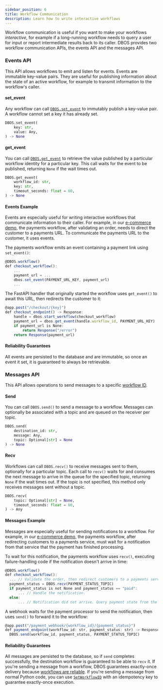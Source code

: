 ```yaml
---
sidebar_position: 6
title: Workflow Communication
description: Learn how to write interactive workflows
---
```


Workflow communication is useful if you want to make your workflows _interactive_, for example if a long-running workflow needs to query a user for input or report intermediate results back to its caller.
DBOS provides two workflow communication APIs, the events API and the messages API.

### Events API

This API allows workflows to emit and listen for events.
Events are immutable key-value pairs.
They are useful for publishing information about the state of an active workflow, for example to transmit information to the workflow's caller.

#### set_event

Any workflow can call [`DBOS.set_event`](../reference-python/contexts.md#set_event) to immutably publish a key-value pair.
A workflow cannot set a key it has already set.

```python
DBOS.set_event(
    key: str,
    value: Any,
) -> None
```
#### get_event

You can call [`DBOS.get_event`](../reference-python/contexts.md#get_event) to retrieve the value published by a particular workflow identity for a particular key.
This call waits for the event to be published, returning `None` if the wait times out.

```python
DBOS.get_event(
    workflow_id: str,
    key: str,
    timeout_seconds: float = 60,
) -> None
```

#### Events Example

Events are especially useful for writing interactive workflows that communicate information to their caller.
For example, in our [e-commerce demo](https://github.com/dbos-inc/dbos-demo-apps/tree/main/python/widget-store), the payments workflow, after validating an order, needs to direct the customer to a payments URL.
To communicate the payments URL to the customer, it uses events.

The payments workflow emits an event containing a payment link using `set_event()`:

```javascript
@DBOS.workflow()
def checkout_workflow():
    ...
    payment_url = ...
    dbos.set_event(PAYMENT_URL_KEY, payment_url)
    ...
```

The FastAPI handler that originally started the workflow uses `get_event()` to await this URL, then redirects the customer to it:

```javascript
@app.post("/checkout/{key}")
def checkout_endpoint() -> Response:
    handle = dbos.start_workflow(checkout_workflow)
    payment_url = dbos.get_event(handle.workflow_id, PAYMENT_URL_KEY)
    if payment_url is None:
        return Response("/error")
    return Response(payment_url)
```

#### Reliability Guarantees

All events are persisted to the database and are immutable, so once an event it set, it is guaranteed to always be retrievable.

### Messages API
This API allows operations to send messages to a specific [workflow ID](./workflow-tutorial#workflow-ids).

#### Send

You can call `DBOS.send()` to send a message to a workflow.
Messages can optionally be associated with a topic and are queued on the receiver per topic.

```python
DBOS.send(
    destination_id: str,
    message: Any,
    topic: Optional[str] = None
) -> None
```

#### Recv

Workflows can call `DBOS.recv()` to receive messages sent to them, optionally for a particular topic.
Each call to `recv()` waits for and consumes the next message to arrive in the queue for the specified topic, returning `None` if the wait times out.
If the topic is not specified, this method only receives messages sent without a topic.

```python
DBOS.recv(
    topic: Optional[str] = None,
    timeout_seconds: float = 60,
) -> Any
```

#### Messages Example

Messages are especially useful for sending notifications to a workflow.
For example, in our [e-commerce demo](https://github.com/dbos-inc/dbos-demo-apps/tree/main/python/widget-store), the payments workflow, after redirecting customers to a payments service, must wait for a notification from that service that the payment has finished processing.

To wait for this notification, the payments workflow uses `recv()`, executing failure-handling code if the notification doesn't arrive in time:

```javascript
@DBOS.workflow()
def checkout_workflow():
  ... // Validate the order, then redirect customers to a payments service.
  payment_status = DBOS.recv(PAYMENT_STATUS_TOPIC)
  if payment_status is not None and payment_status == "paid":
      ... // Handle the notification.
  else:
      ... // Notification did not arrive. Query payment state from the payment provider.
```

A webhook waits for the payment processor to send the notification, then uses `send()` to forward it to the workflow:

```javascript
@app.post("/payment_webhook/{workflow_id}/{payment_status}")
def payment_endpoint(workflow_id: str, payment_status: str) -> Response:
  DBOS.send(workflow_id, payment_status, PAYMENT_STATUS_TOPIC)
```

#### Reliability Guarantees

All messages are persisted to the database, so if `send` completes successfully, the destination workflow is guaranteed to be able to `recv` it.
If you're sending a message from a workflow, DBOS guarantees exactly-once delivery because [workflows are reliable](./workflow-tutorial#reliability-guarantees).
If you're sending a message from normal Python code, you can use [`SetWorkflowID`](../reference-python/contexts.md#SetWorkflowID) with an idempotency key to guarantee exactly-once execution.

